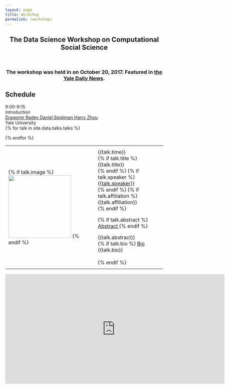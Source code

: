 ```yaml
---
layout: page
title: Workshop
permalink: /workshop/
---
```


 <header class="post-header">
    <h2 class="post-title">The Data Science Workshop on Computational Social Science</h2>
  </header> 


<h3 align="center">The workshop was held in on October 20, 2017. Featured in <a href="https://yaledailynews.com/blog/2017/10/25/yale-holds-inaugural-data-science-workshop/">the Yale Daily News</a>. </h3>


## Schedule

<td style="padding:10px">
</td><td style="padding:10px">
9:00-9:15<br>
Introduction <br>
<a class="paper" href="http://www.cs.yale.edu/homes/radev/">
Dragomir Radev </a>
<a class="paper" href="http://cs-www.cs.yale.edu/homes/spielman/">
Daniel Spielman </a>
<a class="paper" href="http://www.stat.yale.edu/~hz68/">
Harry Zhou </a> <br>
Yale University <br>
</td>


<table>
{% for talk in site.data.talks.talks %}


  <tr><td style="padding:10px">
{% if talk.image %}<img width="200px" src="{{talk.image}}"> {% endif %}
</td><td style="padding:10px">
{{talk.time}}
<br>
{% if talk.title %}
{{talk.title}}
<br> {% endif %}
{% if talk.speaker %}
<a class="paper" href="{{talk.url}}">
{{talk.speaker}}</a><br> {% endif %}
{% if talk.affiliation %}
{{talk.affiliation}} <br> {% endif %}


{% if talk.abstract %}
<a class="btn btn-labeled btn-primary" href="{{talk.collapse1}}" data-toggle="collapse"> Abstract </a> {% endif %} 
<div style="max-width:400px" id="{{talk.collapse2}}" class="collapse">
{{talk.abstract}}
</div>
{% if talk.bio %}
<a class="btn btn-labeled btn-primary" href="{{talk.collapse3}}" data-toggle="collapse"> Bio </a> 
<div style="max-width:400px" id="{{talk.collapse4}}" class="collapse">
{{talk.bio}}
</div>
<br> {% endif %}

</td></tr>

{% endfor %}
</table>

<iframe width="700" height="350" frameborder="0" scrolling="no" marginheight="0" marginwidth="0" src="https://www.google.com/maps/embed/v1/place?q=place_id:ChIJTxEsvLfZ54kRSmWXc78lmh0&key=AIzaSyC9I1jdJUkkDqPm8OXQlzPQcsVLM5juJkg" allowfullscreen></iframe>
